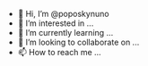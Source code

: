 - 👋 Hi, I’m @poposkynuno
- 👀 I’m interested in ...
- 🌱 I’m currently learning ...
- 💞️ I’m looking to collaborate on ...
- 📫 How to reach me ...

<!---
poposkynuno/poposkynuno is a ✨ special ✨ repository because its `README.md` (this file) appears on your GitHub profile.
You can click the Preview link to take a look at your changes.
--->
